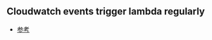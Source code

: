 ## Cloudwatch events trigger lambda regularly

- [参考](https://docs.aws.amazon.com/zh_cn/AmazonCloudWatch/latest/events/RunLambdaSchedule.html)
